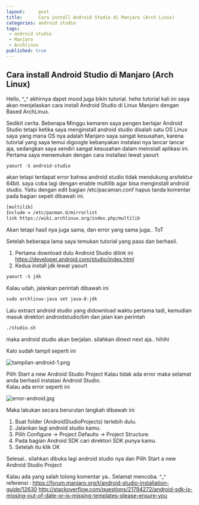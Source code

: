 ```yaml
---
layout:     post
title:      Cara install Android Studio di Manjaro (Arch Linux) 
categories: android studio
tags:
 - android studio
 - Manjaro
 - Archlinux
published: true
---
```

## Cara install Android Studio di Manjaro (Arch Linux) 

Hello, ^_^ akhirnya dapet mood juga bikin tutorial. hehe tutorial kali ini saya akan menjelaskan cara install Android Studio di Linux Manjaro dengan Based ArchLinux.

Sedikit cerita. Beberapa Minggu kemaren saya pengen berlajar Android Studio tetapi ketika saya menginstall android studio disalah satu OS Linux saya yang mana OS nya adalah Manjaro saya sangat kesusahan, karena tutorial yang saya temui digoogle kebanyakan instalasi nya lancar lancar aja, sedangkan saya sendiri sangat kesusahan dalam meinstall aplikasi ini.  
Pertama saya menemukan dengan cara installasi lewat yaourt
```html
yaourt -S android-studio
```
akan tetapi terdapat error bahwa android studio tidak mendukung arsitektur 64bit. saya coba lagi dengan enable multilib agar bisa menginstall android studio. Yaitu dengan edit bagian /etc/pacaman.conf hapus tanda komentar pada bagian sepeti dibawah ini.
```html
[multilib]
Include = /etc/pacman.d/mirrorlist
link https://wiki.archlinux.org/index.php/multilib
```
Akan tetapi hasil nya juga sama, dan error yang sama juga.. ToT

Setelah beberapa lama saya temukan tutorial yang pass dan berhasil.  
1. Pertama download dulu Android Studio dilink ini https://developer.android.com/studio/index.html  
2. Kedua install jdk lewat yaourt  
```html
yaourt -S jdk  
```
Kalau udah, jalankan perintah dibawah ini
```html
sudo archlinux-java set java-8-jdk
```
Lalu extract android studio yang didownload waktu pertama tadi, kemudian masuk direktori androidstudio/bin dan jalan kan perintah 
```html
./studio.sh
```
maka android studio akan berjalan. silahkan dinext next aja.. hihihi

Kalo sudah tampil seperti ini

![tampilan-android-1.png]({{site.baseurl}}/_posts/tampilan-android-1.png)

Pilih Start a new Android Studio Project Kalau tidak ada error maka selamat anda berhasil instalasi Android Studio.  
Kalau ada error seperti ini

![error-android.jpg]({{site.baseurl}}/_posts/error-android.jpg)

Maka lakukan secara berurutan langkah dibawah ini

1. Buat folder (AndroidStudioProjects) terlebih dulu.
2. Jalankan lagi android studio kamu.
3. Pilih Configure -> Project Defaults -> Project Structure.
4. Pada bagian Android SDK cari direktori SDK punya kamu.
5. Setelah itu klik OK

Selesai.. silahkan dibuka lagi android studio nya dan Pilih Start a new Android Studio Project

Kalau ada yang salah tolong komentar ya.. Selamat mencoba. ^_^  
referensi :
https://forum.manjaro.org/t/android-studio-installation-guide/12630
http://stackoverflow.com/questions/21794272/android-sdk-is-missing-out-of-date-or-is-missing-templates-please-ensure-you
